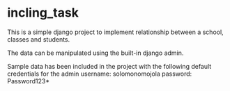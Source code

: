 # incling_task
This is a simple django project to implement relationship between a school, classes and students.

The data can be manipulated using the built-in django admin.

Sample data has been included in the project with the following default credentials for the admin
username: solomonomojola
password: Password123*
